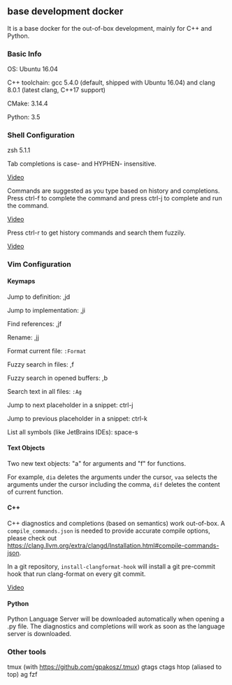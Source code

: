 ## base development docker

It is a base docker for the out-of-box development, mainly for C++ and Python.

### Basic Info

OS: Ubuntu 16.04

C++ toolchain: gcc 5.4.0 (default, shipped with Ubuntu 16.04) and clang 8.0.1 (latest clang, C++17 support)

CMake: 3.14.4

Python: 3.5

### Shell Configuration

zsh 5.1.1

Tab completions is case- and HYPHEN- insensitive.

[Video](videos/zshinsensitive-2019-07-30_13.30.57.mkv)

Commands are suggested as you type based on history and completions. Press ctrl-f to complete the command and press ctrl-j to complete and run the command.

[Video](videos/zshautocompletion-2019-07-30_13.43.25.mkv)

Press ctrl-r to get history commands and search them fuzzily.

[Video](videos/fzfhistory-2019-07-30_13.38.03.mkv)

### Vim Configuration

#### Keymaps

Jump to definition: ,jd

Jump to implementation: ,ji

Find references: ,jf

Rename: ,jj

Format current file: `:Format`

Fuzzy search in files: ,f

Fuzzy search in opened buffers: ,b

Search text in all files: `:Ag`

Jump to next placeholder in a snippet: ctrl-j

Jump to previous placeholder in a snippet: ctrl-k

List all symbols (like JetBrains IDEs): space-s

#### Text Objects

Two new text objects: "a" for arguments and "f" for functions.

For example, `dia` deletes the arguments under the cursor, `vaa` selects the arguments under the cursor including the comma, `dif` deletes the content of current function.

#### C++

C++ diagnostics and completions (based on semantics) work out-of-box. A `compile_commands.json` is needed to provide accurate compile options, please check out https://clang.llvm.org/extra/clangd/Installation.html#compile-commands-json.

In a git repository, `install-clangformat-hook` will install a git pre-commit hook that run clang-format on every git commit.

[Video](videos/vimclangformat-2019-07-30_14.24.41.mkv)

#### Python

Python Language Server will be downloaded automatically when opening a .py file. The diagnostics and completions will work as soon as the language server is downloaded.

### Other tools

tmux (with https://github.com/gpakosz/.tmux)
gtags
ctags
htop (aliased to top)
ag
fzf
